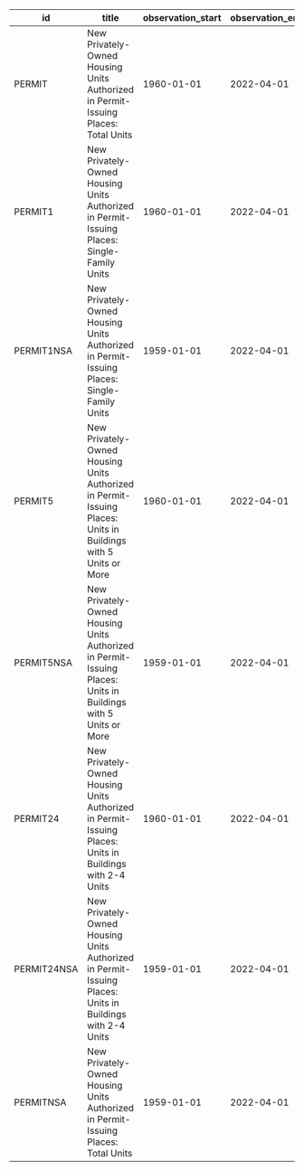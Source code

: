 | id          | title                                                                                                          | observation_start   | observation_end   |
|-------------|----------------------------------------------------------------------------------------------------------------|---------------------|-------------------|
| PERMIT      | New Privately-Owned Housing Units Authorized in Permit-Issuing Places: Total Units                             | 1960-01-01          | 2022-04-01        |
| PERMIT1     | New Privately-Owned Housing Units Authorized in Permit-Issuing Places: Single-Family Units                     | 1960-01-01          | 2022-04-01        |
| PERMIT1NSA  | New Privately-Owned Housing Units Authorized in Permit-Issuing Places: Single-Family Units                     | 1959-01-01          | 2022-04-01        |
| PERMIT5     | New Privately-Owned Housing Units Authorized in Permit-Issuing Places: Units in Buildings with 5 Units or More | 1960-01-01          | 2022-04-01        |
| PERMIT5NSA  | New Privately-Owned Housing Units Authorized in Permit-Issuing Places: Units in Buildings with 5 Units or More | 1959-01-01          | 2022-04-01        |
| PERMIT24    | New Privately-Owned Housing Units Authorized in Permit-Issuing Places: Units in Buildings with 2-4 Units       | 1960-01-01          | 2022-04-01        |
| PERMIT24NSA | New Privately-Owned Housing Units Authorized in Permit-Issuing Places: Units in Buildings with 2-4 Units       | 1959-01-01          | 2022-04-01        |
| PERMITNSA   | New Privately-Owned Housing Units Authorized in Permit-Issuing Places: Total Units                             | 1959-01-01          | 2022-04-01        |